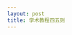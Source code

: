 ```yaml
---
layout: post
title: 学术教程四五则
---
```


[^1]: [如何与教授用电子邮件联系](http://www.douban.com/note/218446985/)

[^2]: [谈谈消极礼貌](http://www.douban.com/note/223310192/)

[^3]: [谈谈积极礼貌](http://www.douban.com/note/250014709/)

[^4]: [如何做会议海报](http://www.douban.com/note/272285362/)

[^5]: [有关学术简历](http://www.douban.com/note/262457047/)

[^6]: [the的用法](http://www.douban.com/note/308761816/)